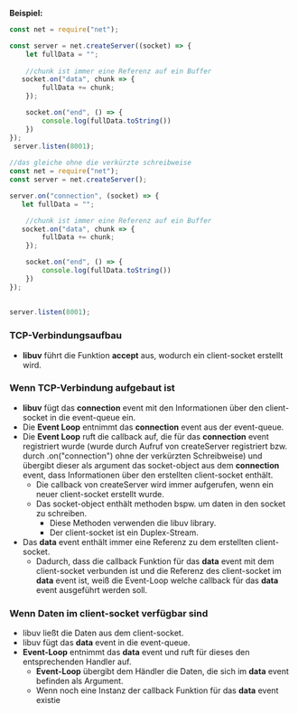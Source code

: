 
**Beispiel:**
```javascript
const net = require("net"); 

const server = net.createServer((socket) => {
	let fullData = "";
	
	//chunk ist immer eine Referenz auf ein Buffer
   socket.on("data", chunk => {
		fullData += chunk;
    });

	socket.on("end", () => {
		console.log(fullData.toString())
	})
}); 
 server.listen(8001);
  
//das gleiche ohne die verkürzte schreibweise
const net = require("net");
const server = net.createServer();

server.on("connection", (socket) => {
   let fullData = "";

	//chunk ist immer eine Referenz auf ein Buffer
   socket.on("data", chunk => {
		fullData += chunk;
    });

	socket.on("end", () => {
		console.log(fullData.toString())
	})
});
   
  
server.listen(8001);
```

### TCP-Verbindungsaufbau 
- **libuv** führt die Funktion **accept** aus, wodurch ein client-socket erstellt wird. 

### Wenn TCP-Verbindung aufgebaut ist
- **libuv** fügt das **connection** event mit den Informationen über den client-socket in die event-queue ein.
- Die **Event Loop** entnimmt das **connection** event aus der event-queue.
- Die **Event Loop** ruft die callback auf, die für das **connection** event registriert wurde (wurde durch Aufruf von createServer registriert bzw. durch .on("connection") ohne der verkürzten Schreibweise) und übergibt dieser als argument das socket-object aus dem **connection** event, dass Informationen über den erstellten client-socket enthält.
	- Die callback von createServer wird immer aufgerufen, wenn ein neuer client-socket erstellt wurde.
	- Das socket-object enthält methoden bspw. um daten in den socket zu schreiben.		
		- Diese Methoden verwenden die libuv library.
		- Der client-socket ist ein Duplex-Stream.
- Das **data** event enthält immer eine Referenz zu dem erstellten client-socket.
	- Dadurch, dass die callback Funktion für das **data** event mit dem client-socket verbunden ist und die Referenz des client-socket im **data** event ist, weiß die Event-Loop welche callback für das **data** event ausgeführt werden soll.

### Wenn Daten im client-socket verfügbar sind
- libuv ließt die Daten aus dem client-socket.
- libuv fügt das **data** event in die event-queue.
- **Event-Loop** entnimmt das **data** event und ruft für dieses den entsprechenden Handler auf.
	- **Event-Loop** übergibt dem Händler die Daten, die sich im **data** event befinden als Argument.
	- Wenn noch eine Instanz der callback Funktion für das **data** event existie